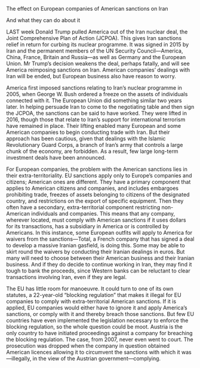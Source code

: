 The effect on European companies of American sanctions on Iran

And what they can do about it

LAST week Donald Trump pulled America out of the Iran nuclear deal, the Joint Comprehensive Plan of Action (JCPOA). This gives Iran sanctions relief in return for curbing its nuclear programme. It was signed in 2015 by Iran and the permanent members of the UN Security Council—America, China, France, Britain and Russia—as well as Germany and the European Union. Mr Trump’s decision weakens the deal, perhaps fatally, and will see America reimposing sanctions on Iran. American companies’ dealings with Iran will be ended, but European business also have reason to worry.

America first imposed sanctions relating to Iran’s nuclear programme in 2005, when George W. Bush ordered a freeze on the assets of individuals connected with it. The European Union did something similar two years later. In helping persuade Iran to come to the negotiating table and then sign the JCPOA, the sanctions can be said to have worked. They were lifted in 2016, though those that relate to Iran’s support for international terrorism have remained in place. Their lifting enabled many European and some American companies to begin conducting trade with Iran. But their approach has been cautious, given that dealings with the Islamic Revolutionary Guard Corps, a branch of Iran’s army that controls a large chunk of the economy, are forbidden. As a result, few large long-term investment deals have been announced.

For European companies, the problem with the American sanctions lies in their extra-territoriality. EU sanctions apply only to Europe’s companies and citizens; American ones are different. They have a primary component that applies to American citizens and companies, and includes embargoes prohibiting trade, freezes of assets belonging to citizens of the designated country, and restrictions on the export of specific equipment. Then they often have a secondary, extra-territorial component restricting non-American individuals and companies. This means that any company, wherever located, must comply with American sanctions if it uses dollars for its transactions, has a subsidiary in America or is controlled by Americans. In this instance, some European outfits will apply to America for waivers from the sanctions—Total, a French company that has signed a deal to develop a massive Iranian gasfield, is doing this. Some may be able to skirt round the waivers by conducting their Iranian dealings in euros. But many will need to choose between their American business and their Iranian business. And if they do decide to continue working in Iran, they may find it tough to bank the proceeds, since Western banks can be reluctant to clear transactions involving Iran, even if they are legal.

The EU has little room for manoeuvre. It could turn to one of its own statutes, a 22-year-old “blocking regulation” that makes it illegal for EU companies to comply with extra-territorial American sanctions. If it is applied, EU companies would either have to ignore it and apply America’s sanctions, or comply with it and thereby breach those sanctions. But few EU countries have even implemented the legislation necessary to enforce the blocking regulation, so the whole question could be moot. Austria is the only country to have initiated proceedings against a company for breaching the blocking regulation. The case, from 2007, never even went to court. The prosecution was dropped when the company in question obtained American licences allowing it to circumvent the sanctions with which it was—illegally, in the view of the Austrian government—complying.